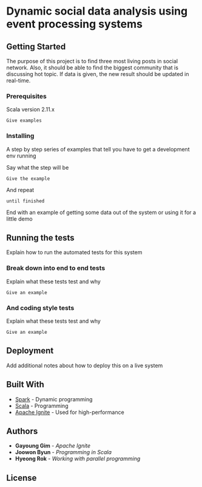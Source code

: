 # Dynamic social data analysis using event processing systems

## Getting Started

The purpose of this project is to find three most living posts in social network. Also, it should be able to find the biggest community that is discussing hot topic. If data is given, the new result should be updated in real-time.

### Prerequisites

Scala version 2.11.x

```
Give examples
```

### Installing

A step by step series of examples that tell you have to get a development env running

Say what the step will be

```
Give the example
```

And repeat

```
until finished
```

End with an example of getting some data out of the system or using it for a little demo

## Running the tests

Explain how to run the automated tests for this system

### Break down into end to end tests

Explain what these tests test and why

```
Give an example
```

### And coding style tests

Explain what these tests test and why

```
Give an example
```

## Deployment

Add additional notes about how to deploy this on a live system

## Built With

* [Spark](https://spark.apache.org/) - Dynamic programming
* [Scala](https://www.scala-lang.org/) - Programming
* [Apache Ignite](https://ignite.apache.org/) - Used for high-performance


## Authors

* **Gayoung Gim** - *Apache Ignite*
* **Joowon Byun** - *Programming in Scala*
* **Hyeong Rok** - *Working with parallel programming*


## License
